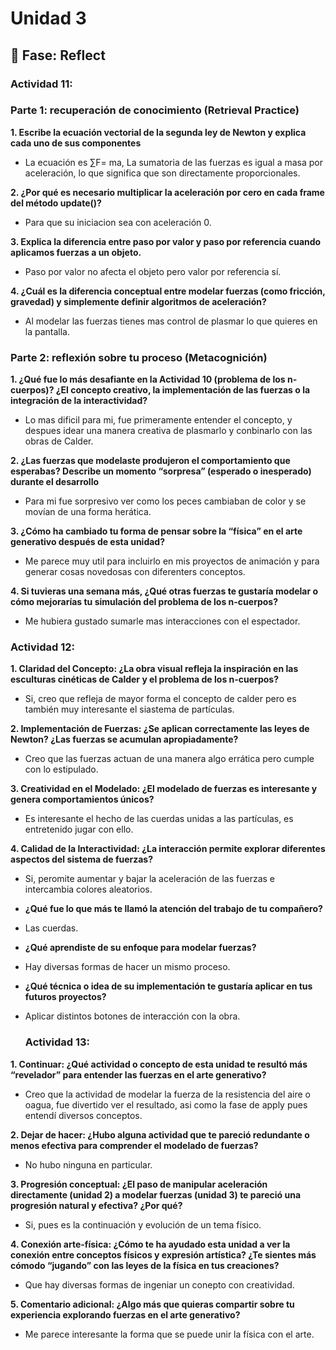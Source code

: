 # Unidad 3


## 🤔 Fase: Reflect


### Actividad 11:

### Parte 1: recuperación de conocimiento (Retrieval Practice)

**1. Escribe la ecuación vectorial de la segunda ley de Newton y explica cada uno de sus componentes**

- La ecuación es  ∑F= ma, La sumatoria de las fuerzas es igual a masa por aceleración, lo que significa que son directamente proporcionales.

**2. ¿Por qué es necesario multiplicar la aceleración por cero en cada frame del método update()?** 

- Para que su iniciacion sea con aceleración 0.

**3. Explica la diferencia entre paso por valor y paso por referencia cuando aplicamos fuerzas a un objeto.**

- Paso por valor no afecta el objeto pero valor por referencia sí.

**4. ¿Cuál es la diferencia conceptual entre modelar fuerzas (como fricción, gravedad) y simplemente definir algoritmos de aceleración?**

- Al modelar las fuerzas tienes mas control de plasmar lo que quieres en la pantalla.


### Parte 2: reflexión sobre tu proceso (Metacognición)

**1. ¿Qué fue lo más desafiante en la Actividad 10 (problema de los n-cuerpos)? ¿El concepto creativo, la implementación de las fuerzas o la integración de la interactividad?**

- Lo mas dificil para mi, fue primeramente entender el concepto, y despues idear una manera creativa de plasmarlo y conbinarlo con las obras de Calder.

**2. ¿Las fuerzas que modelaste produjeron el comportamiento que esperabas? Describe un momento “sorpresa” (esperado o inesperado) durante el desarrollo**

- Para mi fue sorpresivo ver como los peces cambiaban de color y se movían de una forma herática.

**3. ¿Cómo ha cambiado tu forma de pensar sobre la “física” en el arte generativo después de esta unidad?**

- Me parece muy util para incluirlo en mis proyectos de animación y para generar cosas novedosas con diferenters conceptos.

**4. Si tuvieras una semana más, ¿Qué otras fuerzas te gustaría modelar o cómo mejorarías tu simulación del problema de los n-cuerpos?**

- Me hubiera gustado sumarle mas interacciones con el espectador.

### Actividad 12:

**1. Claridad del Concepto: ¿La obra visual refleja la inspiración en las esculturas cinéticas de Calder y el problema de los n-cuerpos?**

- Si, creo que refleja de mayor forma el concepto de calder pero es también muy interesante el siastema de partículas.

**2. Implementación de Fuerzas: ¿Se aplican correctamente las leyes de Newton? ¿Las fuerzas se acumulan apropiadamente?**

- Creo que las fuerzas actuan de una manera algo errática pero cumple con lo estipulado.

**3. Creatividad en el Modelado: ¿El modelado de fuerzas es interesante y genera comportamientos únicos?**

- Es interesante el hecho de las cuerdas unidas a las partículas, es entretenido jugar con ello.

**4. Calidad de la Interactividad: ¿La interacción permite explorar diferentes aspectos del sistema de fuerzas?**

- Si, peromite aumentar y bajar la aceleración de las fuerzas e intercambia colores aleatorios.

- **¿Qué fue lo que más te llamó la atención del trabajo de tu compañero?**

- Las cuerdas.

- **¿Qué aprendiste de su enfoque para modelar fuerzas?**

- Hay diversas formas de hacer un mismo proceso.

- **¿Qué técnica o idea de su implementación te gustaría aplicar en tus futuros proyectos?**

- Aplicar distintos botones de interacción con la obra.



  ### Actividad 13:

**1. Continuar: ¿Qué actividad o concepto de esta unidad te resultó más “revelador” para entender las fuerzas en el arte generativo?**

- Creo que la actividad de modelar la fuerza de la resistencia del aire o oagua, fue divertido ver el resultado, asi como la fase de apply pues entendí diversos conceptos.

**2. Dejar de hacer: ¿Hubo alguna actividad que te pareció redundante o menos efectiva para comprender el modelado de fuerzas?**

- No hubo ninguna en particular.

**3. Progresión conceptual: ¿El paso de manipular aceleración directamente (unidad 2) a modelar fuerzas (unidad 3) te pareció una progresión natural y efectiva? ¿Por qué?**

- Si, pues es la continuación y evolución de un tema físico.

**4. Conexión arte-física: ¿Cómo te ha ayudado esta unidad a ver la conexión entre conceptos físicos y expresión artística? ¿Te sientes más cómodo “jugando” con las leyes de la física en tus creaciones?**

- Que hay diversas formas de ingeniar un conepto con creatividad.

**5. Comentario adicional: ¿Algo más que quieras compartir sobre tu experiencia explorando fuerzas en el arte generativo?** 

- Me parece interesante la forma que se puede unir la física con el arte.

